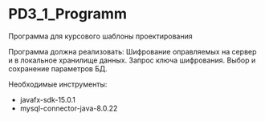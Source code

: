 # PD3_1_Programm
Программа для курсового шаблоны проектирования

Программа должна реализовать:
Шифрование оправляемых на сервер и в локальное хранилище данных.
Запрос ключа шифрования.
Выбор и сохранение параметров БД.

Необходимые инструменты:
- javafx-sdk-15.0.1
- mysql-connector-java-8.0.22